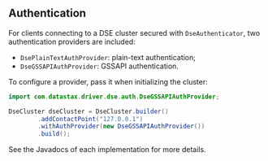 ## Authentication

For clients connecting to a DSE cluster secured with `DseAuthenticator`, two authentication providers are included:

* `DsePlainTextAuthProvider`: plain-text authentication;
* `DseGSSAPIAuthProvider`: GSSAPI authentication.

To configure a provider, pass it when initializing the cluster:

```java
import com.datastax.driver.dse.auth.DseGSSAPIAuthProvider;

DseCluster dseCluster = DseCluster.builder()
        .addContactPoint("127.0.0.1")
        .withAuthProvider(new DseGSSAPIAuthProvider())
        .build();
```

See the Javadocs of each implementation for more details.
